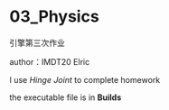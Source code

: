 # 03_Physics
引擎第三次作业  

author：IMDT20 Elric

I use *Hinge Joint* to complete homework

the executable file is in **Builds**

